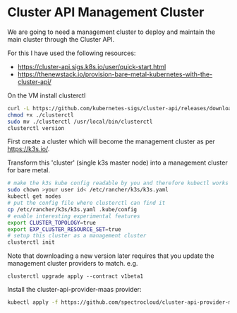 # Cluster API Management Cluster

We are going to need a management cluster to deploy and maintain the
main cluster through the Cluster API.

For this I have used the following resources:

- https://cluster-api.sigs.k8s.io/user/quick-start.html
- https://thenewstack.io/provision-bare-metal-kubernetes-with-the-cluster-api/

On the VM install clusterctl
```bash
curl -L https://github.com/kubernetes-sigs/cluster-api/releases/download/v1.1.2/clusterctl-linux-amd64 -o clusterctl
chmod +x ./clusterctl
sudo mv ./clusterctl /usr/local/bin/clusterctl
clusterctl version
```

First create a cluster which will become the management cluster as per https://k3s.io/.


Transform this 'cluster' (single k3s master node) into a management cluster
for bare metal.

```bash
# make the k3s kube config readable by you and therefore kubectl works
sudo chown >your user id< /etc/rancher/k3s/k3s.yaml
kubectl get nodes
# put the config file where clusterctl can find it 
cp /etc/rancher/k3s/k3s.yaml .kube/config
# enable interesting experimental features
export CLUSTER_TOPOLOGY=true
export EXP_CLUSTER_RESOURCE_SET=true
# setup this cluster as a management cluster
clusterctl init
```

Note that downloading a new version later requires that you update the
management cluster providers to match. e.g.
```
clusterctl upgrade apply --contract v1beta1
```

Install the cluster-api-provider-maas provider:

```bash
kubectl apply -f https://github.com/spectrocloud/cluster-api-provider-maas/releases/download/v0.3.0/infrastructure-components.yaml
```

